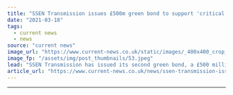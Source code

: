 ```yaml
---
title: "SSEN Transmission issues £500m green bond to support 'critical' network investments"
date: "2021-03-18"
tags: 
  - current news
  - news
source: "current news"
image_url: "https://www.current-news.co.uk/static/images/_400x400_crop_center-center/SSEN-Image-SSEN.jpeg"
image_fp: "/assets/img/post_thumbnails/53.jpeg"
lead: "​SSEN Transmission has issued its second green bond, a £500 million seven and 15-year dual tranche Eurobond."
article_url: "https://www.current-news.co.uk/news/ssen-transmission-issues-500m-green-bond-to-support-critical-network-investments?utm_source=rss-feeds&utm_medium=rss&utm_campaign=rss"
---
```


---
